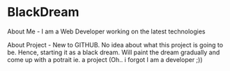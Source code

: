 # BlackDream
About Me - I am a Web Developer working on the latest technologies

About Project - New to GITHUB. No idea about what this project is going to be. Hence, starting it as a black dream. Will paint the dream gradually and come up with a potrait ie. a project (Oh.. i forgot I am a developer ;))
